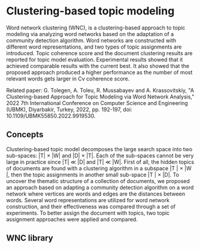 # Clustering-based topic modeling
Word network clustering (WNC), is a clustering-based approach to topic modeling via analyzing word networks based on the adaptation of a community detection algorithm. Word networks are constructed with different word representations, and two types of topic assignments are introduced. Topic coherence score and the document clustering results are reported for topic model evaluation. Experimental results showed that it achieved comparable results with the current best. It also showed that the proposed approach produced a higher performance as the number of most relevant words gets larger in Cv coherence score.

Related paper:
G. Tolegen, A. Toleu, R. Mussabayev and A. Krassovitskiy, "A Clustering-based Approach for Topic Modeling via Word Network Analysis," 2022 7th International Conference on Computer Science and Engineering (UBMK), Diyarbakir, Turkey, 2022, pp. 192-197, doi: 10.1109/UBMK55850.2022.9919530.

## Concepts
Clustering-based topic model decomposes the large search space into two sub-spaces: |T| × |W| and |D| × |T|. Each of the sub-spaces cannot be very large in practice since |T| ≪ |D| and |T| ≪ |W|. First of all, the hidden topics of documents are found with a clustering algorithm in a subspace |T | × |W |, then the topic assignments in another small sub-space |T | × |D|. To uncover the thematic structure of a collection of documents, we proposed an approach based on adapting a community detection algorithm on a word network where vertices are words and edges are the distances between words. Several word representations are utilized for word network construction, and their effectiveness was compared through a set of experiments. To better assign the document with topics, two topic assignment approaches were applied and compared.

## WNC library
